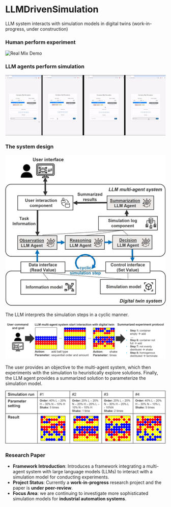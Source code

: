 # LLMDrivenSimulation
LLM system interacts with simulation models in digital twins
(work-in-progress, under construction)

### Human perform experiment
![Real Mix Demo](demos/mix_real.gif)

### LLM agents perform simulation
![Simulation Mix Demo](demos/mix_simulation.gif)

### The system design
![system_design_1](demos/system_design_1.jpg)

The LLM interprets the simulation steps in a cyclic manner.

![system_design_2](demos/system_design_2.jpg)

The user provides an objective to the multi-agent system, which then experiments with the simulation to heuristically explore solutions. Finally, the LLM agent provides a summarized solution to parameterize the simulation model.

![system_design_3](demos/system_design_3.jpg)

### Research Paper 
- **Framework Introduction**: Introduces a framework integrating a multi-agent system with large language models (LLMs) to interact with a simulation model for conducting experiments.
- **Project Status**: Currently a **work-in-progress** research project and the paper is **under peer-review**.
- **Focus Area**: we are continuing to investigate more sophisticated simulation models for **industrial automation systems**.

